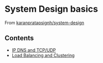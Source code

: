 # System Design basics

From [karanpratapsignh/system-design](https://github.com/karanpratapsingh/system-design)

## Contents

- [IP DNS and TCP/UDP](e-learn/system-design-basics-ip-osi-model.md)
- [Load Balancing and Clustering](e-learn/system-design-basics-loadbalancer-clustering.md)
